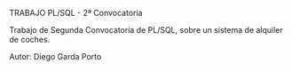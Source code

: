 TRABAJO PL/SQL - 2ª Convocatoria

Trabajo de Segunda Convocatoria de PL/SQL, sobre un sistema de alquiler de coches. 

Autor: Diego Garda Porto
